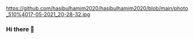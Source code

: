 https://github.com/hasibulhamim2020/hasibulhamim2020/blob/main/photo_510%4017-05-2021_20-28-32.jpg

### Hi there 👋

<!--
**hasibulhamim2020/hasibulhamim2020** is a ✨ _special_ ✨ repository because its `README.md` (this file) appears on your GitHub profile.

Here are some ideas to get you started:

- 🔭 I’m currently working on ...
- 🌱 I’m currently learning ...
- 👯 I’m looking to collaborate on ...
- 🤔 I’m looking for help with ...
- 💬 Ask me about ...
- 📫 How to reach me: ...
- 😄 Pronouns: ...
- ⚡ Fun fact: ...
-->
